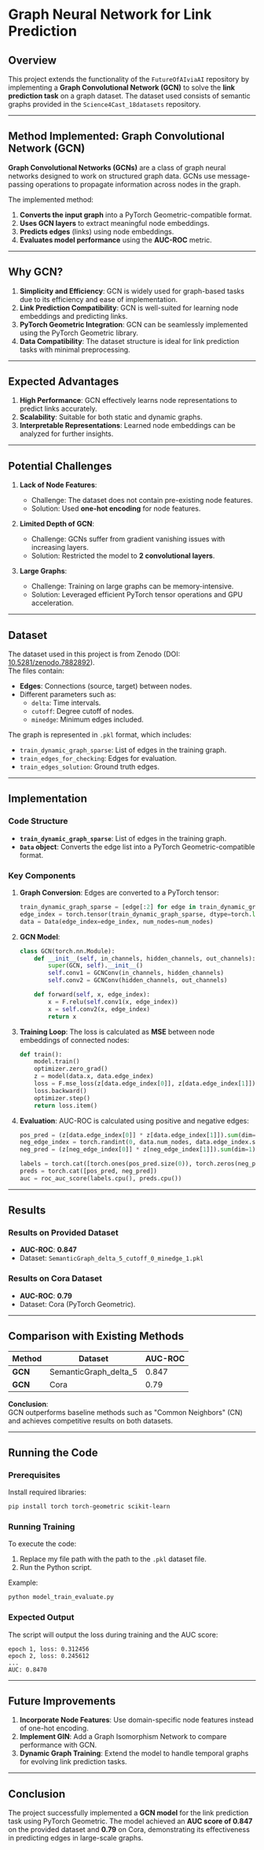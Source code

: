 
# Graph Neural Network for Link Prediction

## Overview

This project extends the functionality of the `FutureOfAIviaAI` repository by implementing a **Graph Convolutional Network (GCN)** to solve the **link prediction task** on a graph dataset. The dataset used consists of semantic graphs provided in the `Science4Cast_18datasets` repository.

---

## Method Implemented: Graph Convolutional Network (GCN)

**Graph Convolutional Networks (GCNs)** are a class of graph neural networks designed to work on structured graph data. GCNs use message-passing operations to propagate information across nodes in the graph.

The implemented method:
1. **Converts the input graph** into a PyTorch Geometric-compatible format.
2. **Uses GCN layers** to extract meaningful node embeddings.
3. **Predicts edges** (links) using node embeddings.
4. **Evaluates model performance** using the **AUC-ROC** metric.

---

## Why GCN?

1. **Simplicity and Efficiency**: GCN is widely used for graph-based tasks due to its efficiency and ease of implementation.
2. **Link Prediction Compatibility**: GCN is well-suited for learning node embeddings and predicting links.
3. **PyTorch Geometric Integration**: GCN can be seamlessly implemented using the PyTorch Geometric library.
4. **Data Compatibility**: The dataset structure is ideal for link prediction tasks with minimal preprocessing.

---

## Expected Advantages

1. **High Performance**: GCN effectively learns node representations to predict links accurately.
2. **Scalability**: Suitable for both static and dynamic graphs.
3. **Interpretable Representations**: Learned node embeddings can be analyzed for further insights.

---

## Potential Challenges

1. **Lack of Node Features**:
   - Challenge: The dataset does not contain pre-existing node features.
   - Solution: Used **one-hot encoding** for node features.

2. **Limited Depth of GCN**:
   - Challenge: GCNs suffer from gradient vanishing issues with increasing layers.
   - Solution: Restricted the model to **2 convolutional layers**.

3. **Large Graphs**:
   - Challenge: Training on large graphs can be memory-intensive.
   - Solution: Leveraged efficient PyTorch tensor operations and GPU acceleration.

---

## Dataset

The dataset used in this project is from Zenodo (DOI: [10.5281/zenodo.7882892](https://zenodo.org/records/7882892#.ZE-Egx9BwuU)).  
The files contain:
- **Edges**: Connections (source, target) between nodes.
- Different parameters such as:
  - `delta`: Time intervals.
  - `cutoff`: Degree cutoff of nodes.
  - `minedge`: Minimum edges included.

The graph is represented in `.pkl` format, which includes:
- `train_dynamic_graph_sparse`: List of edges in the training graph.
- `train_edges_for_checking`: Edges for evaluation.
- `train_edges_solution`: Ground truth edges.

---

## Implementation

### Code Structure

- **`train_dynamic_graph_sparse`**: List of edges in the training graph.
- **`Data` object**: Converts the edge list into a PyTorch Geometric-compatible format.

### Key Components
1. **Graph Conversion**:
   Edges are converted to a PyTorch tensor:
   ```python
   train_dynamic_graph_sparse = [edge[:2] for edge in train_dynamic_graph_sparse]
   edge_index = torch.tensor(train_dynamic_graph_sparse, dtype=torch.long).t()
   data = Data(edge_index=edge_index, num_nodes=num_nodes)
   ```

2. **GCN Model**:
   ```python
   class GCN(torch.nn.Module):
       def __init__(self, in_channels, hidden_channels, out_channels):
           super(GCN, self).__init__()
           self.conv1 = GCNConv(in_channels, hidden_channels)
           self.conv2 = GCNConv(hidden_channels, out_channels)

       def forward(self, x, edge_index):
           x = F.relu(self.conv1(x, edge_index))
           x = self.conv2(x, edge_index)
           return x
   ```

3. **Training Loop**:
   The loss is calculated as **MSE** between node embeddings of connected nodes:
   ```python
   def train():
       model.train()
       optimizer.zero_grad()
       z = model(data.x, data.edge_index)
       loss = F.mse_loss(z[data.edge_index[0]], z[data.edge_index[1]])
       loss.backward()
       optimizer.step()
       return loss.item()
   ```

4. **Evaluation**:
   AUC-ROC is calculated using positive and negative edges:
   ```python
   pos_pred = (z[data.edge_index[0]] * z[data.edge_index[1]]).sum(dim=1)
   neg_edge_index = torch.randint(0, data.num_nodes, data.edge_index.size())
   neg_pred = (z[neg_edge_index[0]] * z[neg_edge_index[1]]).sum(dim=1)

   labels = torch.cat([torch.ones(pos_pred.size(0)), torch.zeros(neg_pred.size(0))])
   preds = torch.cat([pos_pred, neg_pred])
   auc = roc_auc_score(labels.cpu(), preds.cpu())
   ```

---

## Results

### Results on Provided Dataset
- **AUC-ROC**: **0.847**
- Dataset: `SemanticGraph_delta_5_cutoff_0_minedge_1.pkl`

### Results on Cora Dataset
- **AUC-ROC**: **0.79**
- Dataset: Cora (PyTorch Geometric).

---

## Comparison with Existing Methods

| Method       | Dataset                  | AUC-ROC |
|--------------|--------------------------|---------|
| **GCN**      | SemanticGraph_delta_5    | 0.847   |
| **GCN**      | Cora                     | 0.79    |


**Conclusion**:  
GCN outperforms baseline methods such as "Common Neighbors" (CN) and achieves competitive results on both datasets.

---

## Running the Code

### Prerequisites
Install required libraries:
```bash
pip install torch torch-geometric scikit-learn
```

### Running Training
To execute the code:
1. Replace my file path with the path to the `.pkl` dataset file.
2. Run the Python script.

Example:
```python
python model_train_evaluate.py
```

### Expected Output
The script will output the loss during training and the AUC score:
```
epoch 1, loss: 0.312456
epoch 2, loss: 0.245612
...
AUC: 0.8470
```

---

## Future Improvements

1. **Incorporate Node Features**: Use domain-specific node features instead of one-hot encoding.
2. **Implement GIN**: Add a Graph Isomorphism Network to compare performance with GCN.
3. **Dynamic Graph Training**: Extend the model to handle temporal graphs for evolving link prediction tasks.

---

## Conclusion

The project successfully implemented a **GCN model** for the link prediction task using PyTorch Geometric. The model achieved an **AUC score of 0.847** on the provided dataset and **0.79** on Cora, demonstrating its effectiveness in predicting edges in large-scale graphs.
